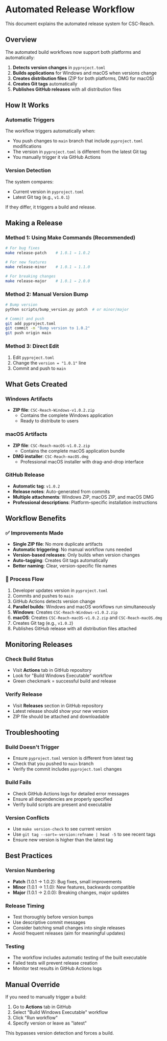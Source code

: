 # Automated Release Workflow

This document explains the automated release system for CSC-Reach.

## Overview

The automated build workflows now support both platforms and automatically:
1. **Detects version changes** in `pyproject.toml`
2. **Builds applications** for Windows and macOS when versions change
3. **Creates distribution files** (ZIP for both platforms, DMG for macOS)
4. **Creates Git tags** automatically
5. **Publishes GitHub releases** with all distribution files

## How It Works

### Automatic Triggers
The workflow triggers automatically when:
- You push changes to `main` branch that include `pyproject.toml` modifications
- The version in `pyproject.toml` is different from the latest Git tag
- You manually trigger it via GitHub Actions

### Version Detection
The system compares:
- Current version in `pyproject.toml`
- Latest Git tag (e.g., `v1.0.1`)

If they differ, it triggers a build and release.

## Making a Release

### Method 1: Using Make Commands (Recommended)
```bash
# For bug fixes
make release-patch    # 1.0.1 → 1.0.2

# For new features
make release-minor    # 1.0.1 → 1.1.0

# For breaking changes
make release-major    # 1.0.1 → 2.0.0
```

### Method 2: Manual Version Bump
```bash
# Bump version
python scripts/bump_version.py patch  # or minor/major

# Commit and push
git add pyproject.toml
git commit -m "Bump version to 1.0.2"
git push origin main
```

### Method 3: Direct Edit
1. Edit `pyproject.toml`
2. Change the `version = "1.0.1"` line
3. Commit and push to `main`

## What Gets Created

### Windows Artifacts
- **ZIP file**: `CSC-Reach-Windows-v1.0.2.zip`
  - Contains the complete Windows application
  - Ready to distribute to users

### macOS Artifacts
- **ZIP file**: `CSC-Reach-macOS-v1.0.2.zip`
  - Contains the complete macOS application bundle
- **DMG installer**: `CSC-Reach-macOS.dmg`
  - Professional macOS installer with drag-and-drop interface

### GitHub Release
- **Automatic tag**: `v1.0.2`
- **Release notes**: Auto-generated from commits
- **Multiple attachments**: Windows ZIP, macOS ZIP, and macOS DMG
- **Professional descriptions**: Platform-specific installation instructions

## Workflow Benefits

### ✅ Improvements Made
- **Single ZIP file**: No more duplicate artifacts
- **Automatic triggering**: No manual workflow runs needed
- **Version-based releases**: Only builds when version changes
- **Auto-tagging**: Creates Git tags automatically
- **Better naming**: Clear, version-specific file names

### 🔄 Process Flow
1. Developer updates version in `pyproject.toml`
2. Commits and pushes to `main`
3. GitHub Actions detects version change
4. **Parallel builds**: Windows and macOS workflows run simultaneously
5. **Windows**: Creates `CSC-Reach-Windows-v1.0.2.zip`
6. **macOS**: Creates `CSC-Reach-macOS-v1.0.2.zip` and `CSC-Reach-macOS.dmg`
7. Creates Git tag (e.g., `v1.0.2`)
8. Publishes GitHub release with all distribution files attached

## Monitoring Releases

### Check Build Status
- Visit **Actions** tab in GitHub repository
- Look for "Build Windows Executable" workflow
- Green checkmark = successful build and release

### Verify Release
- Visit **Releases** section in GitHub repository
- Latest release should show your new version
- ZIP file should be attached and downloadable

## Troubleshooting

### Build Doesn't Trigger
- Ensure `pyproject.toml` version is different from latest tag
- Check that you pushed to `main` branch
- Verify the commit includes `pyproject.toml` changes

### Build Fails
- Check GitHub Actions logs for detailed error messages
- Ensure all dependencies are properly specified
- Verify build scripts are present and executable

### Version Conflicts
- Use `make version-check` to see current version
- Use `git tag --sort=-version:refname | head -5` to see recent tags
- Ensure new version is higher than the latest tag

## Best Practices

### Version Numbering
- **Patch** (1.0.1 → 1.0.2): Bug fixes, small improvements
- **Minor** (1.0.1 → 1.1.0): New features, backwards compatible
- **Major** (1.0.1 → 2.0.0): Breaking changes, major updates

### Release Timing
- Test thoroughly before version bumps
- Use descriptive commit messages
- Consider batching small changes into single releases
- Avoid frequent releases (aim for meaningful updates)

### Testing
- The workflow includes automatic testing of the built executable
- Failed tests will prevent release creation
- Monitor test results in GitHub Actions logs

## Manual Override

If you need to manually trigger a build:
1. Go to **Actions** tab in GitHub
2. Select "Build Windows Executable" workflow
3. Click "Run workflow"
4. Specify version or leave as "latest"

This bypasses version detection and forces a build.